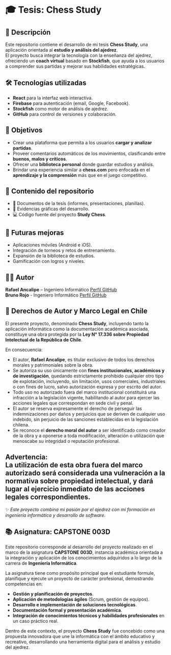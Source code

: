# 🎓 Tesis: Chess Study

## 📌 Descripción
Este repositorio contiene el desarrollo de mi tesis **Chess Study**, una aplicación orientada al **estudio y análisis del ajedrez**.  
El proyecto busca integrar la tecnología con la enseñanza del ajedrez, ofreciendo un **coach virtual** basado en **Stockfish**, que ayuda a los usuarios a comprender sus partidas y mejorar sus habilidades estratégicas.

## 🛠️ Tecnologías utilizadas
- **React** para la interfaz web interactiva.
- **Firebase** para autenticación (email, Google, Facebook).
- **Stockfish** como motor de análisis de ajedrez.
- **GitHub** para control de versiones y colaboración.

## 🎯 Objetivos
- Crear una plataforma que permita a los usuarios **cargar y analizar partidas**.
- Proveer comentarios automáticos de los movimientos, clasificando entre **buenos, malos y críticos**.
- Ofrecer una **biblioteca personal** donde guardar estudios y análisis.
- Brindar una experiencia similar a **chess.com** pero enfocada en el **aprendizaje y la comprensión** más que en el juego competitivo.

## 📂 Contenido del repositorio
- 📄 Documentos de la tesis (informes, presentaciones, planillas).
- 📸 Evidencias gráficas del desarrollo.
- 💻 Código fuente del proyecto **Study Chess**.

## 🚀 Futuras mejoras
- Aplicaciones móviles (Android e iOS).
- Integración de torneos y retos de entrenamiento.
- Expansión de la biblioteca de estudios.
- Gamificación con logros y niveles.

## 👨‍💻 Autor
**Rafael Ancalipe** – Ingeniero Informático  [Perfil GitHub](https://github.com/4ur1s)  
**Bruno Rojo** - Ingeniero Informático [Perfil GitHub](https://github.com/FLAMEEBR)  

## 📜 Derechos de Autor y Marco Legal en Chile

El presente proyecto, denominado **Chess Study**, incluyendo tanto la aplicación informática como la documentación académica asociada, constituye una obra protegida por la **Ley N° 17.336 sobre Propiedad Intelectual de la República de Chile**.  

En consecuencia:

- El autor, **Rafael Ancalipe**, es titular exclusivo de todos los derechos morales y patrimoniales sobre la obra.  
- Se autoriza su uso únicamente con **fines institucionales, académicos y de investigación**, quedando estrictamente prohibido cualquier otro tipo de explotación, incluyendo, sin limitación, usos comerciales, industriales o con fines de lucro, salvo autorización expresa y por escrito del autor.  
- Todo uso no autorizado fuera del marco institucional constituirá una infracción a la legislación vigente, habilitando al autor para ejercer las acciones legales que correspondan en sede civil y penal.  
- El autor se reserva expresamente el derecho de perseguir las indemnizaciones por daños y perjuicios que se deriven de cualquier uso indebido, sin perjuicio de las sanciones establecidas en la legislación chilena.  
- Se reconoce el **derecho moral del autor** a ser identificado como creador de la obra y a oponerse a toda modificación, alteración o utilización que menoscabe su integridad o reputación profesional.  

**Advertencia:**  
La utilización de esta obra fuera del marco autorizado será considerada una vulneración a la normativa sobre propiedad intelectual, y dará lugar al ejercicio inmediato de las acciones legales correspondientes.
---
✨ *Este proyecto combina mi pasión por el ajedrez con mi formación en ingeniería informática y desarrollo de software.*



## 📚 Asignatura: CAPSTONE 003D

Este repositorio corresponde al desarrollo del proyecto realizado en el marco de la asignatura **CAPSTONE 003D**, instancia académica orientada a la integración y aplicación de los conocimientos adquiridos a lo largo de la carrera de **Ingeniería Informática**.  

La asignatura tiene como propósito principal que el estudiante formule, planifique y ejecute un proyecto de carácter profesional, demostrando competencias en:  

- **Gestión y planificación de proyectos**.  
- **Aplicación de metodologías ágiles** (Scrum, gestión de equipos).  
- **Desarrollo e implementación de soluciones tecnológicas**.  
- **Documentación formal y presentación académica**.  
- **Integración de conocimientos técnicos y habilidades profesionales** en un caso práctico real.  

Dentro de este contexto, el proyecto **Chess Study** fue concebido como una propuesta innovadora que une la informática con el ámbito educativo y recreativo, desarrollando una herramienta digital para el análisis y estudio del ajedrez.
